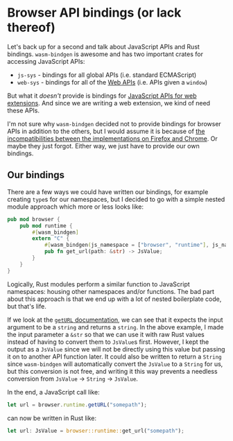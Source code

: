 # Browser API bindings (or lack thereof)

Let's back up for a second and talk about JavaScript APIs and Rust bindings. `wasm-bindgen` is awesome and has two important crates for accessing JavaScript APIs:

* `js-sys` - bindings for all global APIs (i.e. standard ECMAScript)
* `web-sys` - bindings for all of the [Web APIs](https://developer.mozilla.org/en-US/docs/Mozilla/Add-ons/WebExtensions/API) (i.e. APIs given a `window`)

But what it _doesn't_ provide is bindings for [JavaScript APIs for web extensions](https://developer.mozilla.org/en-US/docs/Mozilla/Add-ons/WebExtensions/API). And since we are writing a web extension, we kind of need these APIs.

I'm not sure why `wasm-bindgen` decided not to provide bindings for browser APIs in addition to the others, but I would assume it is because of [the incompatibilities between the implementations on Firefox and Chrome](https://developer.mozilla.org/en-US/docs/Mozilla/Add-ons/WebExtensions/Chrome_incompatibilities). Or maybe they just forgot. Either way, we just have to provide our own bindings.

## Our bindings

There are a few ways we could have written our bindings, for example creating `type`s for our namespaces, but I decided to go with a simple nested module approach which more or less looks like:

```rust ,ignore
pub mod browser {
    pub mod runtime {
        #[wasm_bindgen]
        extern "C" {
            #[wasm_bindgen(js_namespace = ["browser", "runtime"], js_name = getURL)]
            pub fn get_url(path: &str) -> JsValue;
        }
    }
}
```

Logically, Rust modules perform a similar function to JavaScript namespaces: housing other namespaces and/or functions. The bad part about this approach is that we end up with a lot of nested boilerplate code, but that's life.

If we look at the [`getURL` documentation](https://developer.mozilla.org/en-US/docs/Mozilla/Add-ons/WebExtensions/API/runtime/getURL), we can see that it expects the input argument to be a `string` and returns a `string`. In the above example, I made the input parameter a `&str` so that we can use it with raw Rust values instead of having to convert them to `JsValue`s first. However, I kept the output as a `JsValue` since we will not be directly using this value but passing it on to another API function later. It could also be written to return a `String` since `wasm-bindgen` will automatically convert the `JsValue` to a `String` for us, but this conversion is not free, and writing it this way prevents a needless conversion from `JsValue` -> `String` -> `JsValue`.

In the end, a JavaScript call like:

```js
let url = browser.runtime.getURL("somepath");
```

can now be written in Rust like:

```rust ,ignore
let url: JsValue = browser::runtime::get_url("somepath");
```
